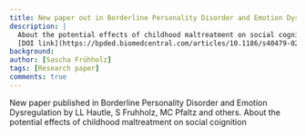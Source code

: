 ```yaml
---
title: New paper out in Borderline Personality Disorder and Emotion Dysregulation
description: |
  About the potential effects of childhood maltreatment on social cognition.
  [DOI link](https://bpded.biomedcentral.com/articles/10.1186/s40479-023-00222-3)
background:
author: [Sascha Frühholz]
tags: [Research paper]
comments: true
---
```


New paper published in Borderline Personality Disorder and Emotion Dysregulation by LL Hautle, S Fruhholz, MC Pfaltz and others. About the potential effects of childhood maltreatment on social coignition
